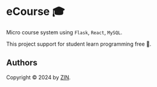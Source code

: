 # eCourse 🎓

Micro course system using `Flask`, `React`, `MySQL`.

This project support for student learn programming free 🔖.

## Authors

Copyright &copy; 2024 by [ZIN](http://www.github.com/ZinF10).